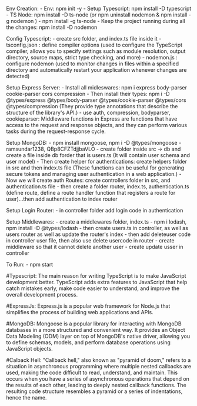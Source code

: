 Env Creation: 
    - Env: npm init -y
    - Setup Typescript: npm install -D typescript
    - TS Node: npm install -D ts-node (or npm uninstall nodemon
 & npm install -g nodemon
)
    - npm install -g ts-node
    - Keep the project running during all the changes: npm install -D nodemon

Config Typescript:
    - create src folder, and index.ts file inside it
    - tsconfig.json : define compiler options (used to configure the TypeScript compiler, allows you to specify settings such as module resolution, output directory, source maps, strict type checking, and more)
    - nodemon.js : configure nodemon (used to monitor changes in files within a specified directory and automatically restart your application whenever changes are detected)

Setup Express Server:
    - Install all midleswares: npm i express body-parser cookie-parser cors compression
    - Then install their types: npm i -D @types/express @types/body-parser @types/cookie-parser @types/cors @types/compression (They provide type annotations that describe the structure of the library's API.)
    - use auth, compression, bodyparser, cookieparser: Middleware functions in Express are functions that have access to the request and response objects, and they can perform various tasks during the request-response cycle.

Setup MongoDB:
    - npm install mongoose, npm i -D @types/mongoose
    - ramsundar1238, QBp8CFZTdjjbaVLO
    - create folder inside src -> db and create a file inside db forder that is users.ts (It will contain user schema and user model)
    - Then create helper for authentications: create helpers folder in src and then index.ts file (These functions can be useful for generating secure tokens and managing user authentication in a web application.)
    - Now we will create auth Routes: create controllers folder in src, and authentication.ts file
    - then create a folder router, index.ts, authentication.ts (define route, define a route handler function that registers a route for user)...then add authentication to index router

Setup Login Router:
    - in controller folder add login code in authentication

Setup Middlewares:
    - create a middlewares folder, index.ts
    - npm i lodash, npm install -D @types/lodash
    - then create users.ts in controller, as well as users router as well as update the router's index
    - then add deleteuser code in controller user file, then also use delete usercode in router
    - create middleware so that it cannot delete another user
    - create update usser in controller

To Run:
    - npm start

#Typescript:
The main reason for writing TypeScript is to make JavaScript development better. TypeScript adds extra features to JavaScript that help catch mistakes early, make code easier to understand, and improve the overall development process.

#ExpressJs:
Express.js is a popular web framework for Node.js that simplifies the process of building web applications and APIs.

#MongoDB:
Mongoose is a popular library for interacting with MongoDB databases in a more structured and convenient way. It provides an Object Data Modeling (ODM) layer on top of MongoDB's native driver, allowing you to define schemas, models, and perform database operations using JavaScript objects.

#Calback Hell:
"Callback hell," also known as "pyramid of doom," refers to a situation in asynchronous programming where multiple nested callbacks are used, making the code difficult to read, understand, and maintain. This occurs when you have a series of asynchronous operations that depend on the results of each other, leading to deeply nested callback functions. The resulting code structure resembles a pyramid or a series of indentations, hence the name.
